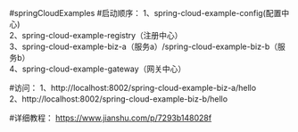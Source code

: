 #springCloudExamples
#启动顺序：
1、spring-cloud-example-config(配置中心)<br/>
2、spring-cloud-example-registry（注册中心）<br/>
3、spring-cloud-example-biz-a（服务a）/spring-cloud-example-biz-b（服务b）<br/>
4、spring-cloud-example-gateway（网关中心）<br/>

#访问：
1、http://localhost:8002/spring-cloud-example-biz-a/hello<br/>
2、http://localhost:8002/spring-cloud-example-biz-b/hello<br/>

#详细教程：
https://www.jianshu.com/p/7293b148028f